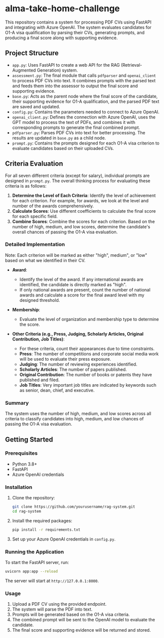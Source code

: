 # alma-take-home-challenge

This repository contains a system for processing PDF CVs using FastAPI and integrating with Azure OpenAI. The system evaluates candidates for O1-A visa qualification by parsing their CVs, generating prompts, and producing a final score along with supporting evidence.

## Project Structure

- `app.py`: Uses FastAPI to create a web API for the RAG (Retrieval-Augmented Generation) system.
- `assessment.py`: The final module that calls `pdfparser` and `openai_client` to process PDF CVs into text. It combines prompts with the parsed text and feeds them into the assessor to output the final score and supporting evidence.
- `base.py`: Acts as the parent node where the final score of the candidate, their supporting evidence for O1-A qualification, and the parsed PDF text are saved and updated.
- `config.py`: Contains the parameters needed to connect to Azure OpenAI.
- `openai_client.py`: Defines the connection with Azure OpenAI, uses the GPT model to process the text of PDFs, and combines it with corresponding prompts to generate the final combined prompt.
- `pdfparser.py`: Parses PDF CVs into text for better processing. The results are updated in `base.py` as a child node.
- `prompt.py`: Contains the prompts designed for each O1-A visa criterion to evaluate candidates based on their uploaded CVs.

## Criteria Evaluation

For all seven different criteria (except for salary), individual prompts are designed in `prompt.py`. The overall thinking process for evaluating these criteria is as follows:

1. **Determine the Level of Each Criteria**: Identify the level of achievement for each criterion. For example, for awards, we look at the level and number of the awards comprehensively.
2. **Calculate Scores**: Use different coefficients to calculate the final score for each specific field.
3. **Combine Scores**: Combine the scores for each criterion. Based on the number of high, medium, and low scores, determine the candidate's overall chances of passing the O1-A visa evaluation.

### Detailed Implementation

Note: Each criterion will be marked as either "high", medium", or "low" based on what we identified in their CV. 

- **Award**:
  - Identify the level of the award. If any international awards are identified, the candidate is directly marked as "high".
  - If only national awards are present, count the number of national awards and calculate a score for the final award level with my designed threshold.

- **Membership**:
  - Evaluate the level of organization and membership type to determine the score.
 
- **Other Criteria (e.g., Press, Judging, Scholarly Articles, Original Contribution, Job Titles)**:
  - For these criteria, count their appearances due to time constraints.
  - **Press**: The number of competitions and corporate social media work will be used to evaluate their press exposure.
  - **Judging**: The number of reviewing experiences identified.
  - **Scholarly Articles**: The number of papers published.
  - **Original Contribution**: The number of books or patents they have published and filed.
  - **Job Titles**: Very important job titles are indicated by keywords such as senior, dean, chief, and executive.

### Summary

The system uses the number of high, medium, and low scores across all criteria to classify candidates into high, medium, and low chances of passing the O1-A visa evaluation.

## Getting Started

### Prerequisites

- Python 3.8+
- FastAPI
- Azure OpenAI credentials

### Installation

1. Clone the repository:

   ```sh
   git clone https://github.com/yourusername/rag-system.git
   cd rag-system
   ```

2. Install the required packages:

   ```sh
   pip install -r requirements.txt
   ```

3. Set up your Azure OpenAI credentials in `config.py`.

### Running the Application

To start the FastAPI server, run:

```sh
uvicorn app:app --reload
```

The server will start at `http://127.0.0.1:8000`.

### Usage

1. Upload a PDF CV using the provided endpoint.
2. The system will parse the PDF into text.
3. Prompts will be generated based on the O1-A visa criteria.
4. The combined prompt will be sent to the OpenAI model to evaluate the candidate.
5. The final score and supporting evidence will be returned and stored.
